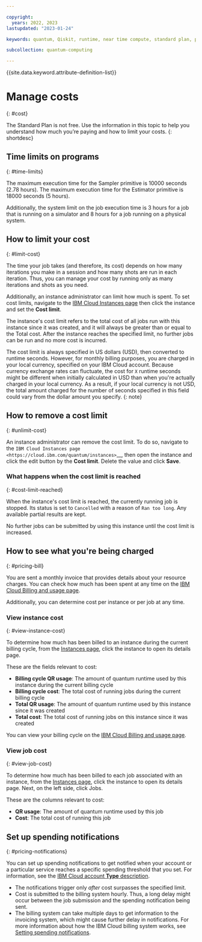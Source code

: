 ```yaml
---

copyright:
  years: 2022, 2023
lastupdated: "2023-01-24"

keywords: quantum, Qiskit, runtime, near time compute, standard plan, pay-as-you-go, lite plan

subcollection: quantum-computing

---
```


{{site.data.keyword.attribute-definition-list}}

# Manage costs
{: #cost}

The Standard Plan is not free. Use the information in this topic to help you understand how much you’re paying and how to limit your costs.
{: shortdesc}

## Time limits on programs
{: #time-limits}

The maximum execution time for the Sampler primitive is 10000 seconds (2.78 hours). The maximum execution time for the Estimator primitive is 18000 seconds (5 hours).

Additionally, the system limit on the job execution time is 3 hours for a job that is running on a simulator and 8 hours for a job running on a physical system.

## How to limit your cost
{: #limit-cost}

The time your job takes (and therefore, its cost) depends on how many iterations you make in a session and how many shots are run in each iteration. Thus, you can manage your cost by running only as many iterations and shots as you need.

Additionally, an instance administrator can limit how much is spent. To set cost limits, navigate to the [IBM Cloud Instances page](https://cloud.ibm.com/quantum/instances) then click the instance and set the **Cost limit**.

The instance's cost limit refers to the total cost of all jobs run with this instance since it was created, and it will always be greater than or equal to the Total cost. After the instance reaches the specified limit, no further jobs can be run and no more cost is incurred.

The cost limit is always specified in US dollars (USD), then converted to runtime seconds.  However, for monthly billing purposes, you are charged in your local currency, specified on your IBM Cloud account. Because currency exchange rates can fluctuate, the cost for `X` runtime seconds might be different when initially calculated in USD than when you're actually charged in your local currency.  As a result, if your local currency is not USD, the total amount charged for the number of seconds specified in this field could vary from the dollar amount you specify.
{: note}

## How to remove a cost limit
{: #unlimit-cost}

An instance administrator can remove the cost limit.  To do so, navigate to the `IBM Cloud Instances page <https://cloud.ibm.com/quantum/instances>`__, then open the instance and click the edit button by the **Cost limit**. Delete the value and click **Save**.

### What happens when the cost limit is reached
{: #cost-limit-reached}

When the instance's cost limit is reached, the currently running job is stopped.  Its status is set to `Cancelled` with a reason of `Ran too long`. Any available partial results are kept. 

No further jobs can be submitted by using this instance until the cost limit is increased. 

## How to see what you're being charged
{: #pricing-bill}

You are sent a monthly invoice that provides details about your resource charges. You can check how much has been spent at any time on the [IBM Cloud Billing and usage page](https://cloud.ibm.com/billing).

Additionally, you can determine cost per instance or per job at any time.

### View instance cost
{: #view-instance-cost}

To determine how much has been billed to an instance during the current billing cycle, from the [Instances page](https://cloud.ibm.com/quantum/instances), click the instance to open its details page.

These are the fields relevant to cost:

- **Billing cycle QR usage**: The amount of quantum runtime used by this instance during the current billing cycle
- **Billing cycle cost**: The total cost of running jobs during the current billing cycle
- **Total QR usage**: The amount of quantum runtime used by this instance since it was created
- **Total cost**: The total cost of running jobs on this instance since it was created

You can view your billing cycle on the [IBM Cloud Billing and usage page](https://cloud.ibm.com/billing).

### View job cost
{: #view-job-cost}

To determine how much has been billed to each job associated with an instance, from the [Instances page](https://cloud.ibm.com/quantum/instances), click the instance to open its details page. Next, on the left side, click Jobs.

These are the columns relevant to cost:

- **QR usage**: The amount of quantum runtime used by this job
- **Cost**: The total cost of running this job

## Set up spending notifications
{: #pricing-notifications}

You can set up spending notifications to get notified when your account or a particular service reaches a specific spending threshold that you set. For information, see the [IBM Cloud account **Type** description](https://cloud.ibm.com/docs/account?topic=account-accounts).

- The notifications trigger only _after_ cost surpasses the specified limit.
- Cost is submitted to the billing system hourly. Thus, a long delay might occur between the job submission and the spending notification being sent.
- The billing system can take multiple days to get information to the invoicing system, which might cause further delay in notifications. For more information about how the IBM Cloud billing system works, see [Setting spending notifications](https://cloud.ibm.com/docs/billing-usage?topic=billing-usage-spending).
